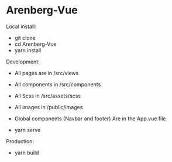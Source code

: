 # Arenberg-Vue

Local install:
- git clone 
- cd Arenberg-Vue
- yarn install

Development:
- All pages are in /src/views
- All components in /src/components
- All Scss in /src/assets/scss
- All images in /public/images
- Global components (Navbar and footer) Are in the App.vue file

- yarn serve 

Production:
- yarn build
